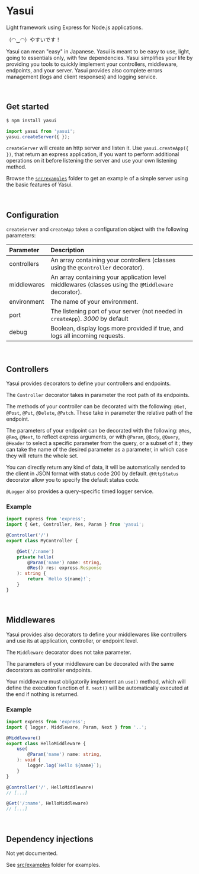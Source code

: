 # Yasui
Light framework using Express for Node.js applications.

（◠‿◠）やすいです！

Yasui can mean "easy" in Japanese. Yasui is meant to be easy to use, light, going to essentials only, with few dependencies.
Yasui simplifies your life by providing you tools to quickly implement your controllers, middleware, endpoints, and your server.
Yasui provides also complete errors management (logs and client responses) and logging service.

&nbsp;
## Get started
```sh
$ npm install yasui
```

```ts
import yasui from 'yasui';
yasui.createServer({ });
```

`createServer` will create an http server and listen it.
Use `yasui.createApp({ })`, that return an express application, if you want to perform additional operations on it before listening the server and use your own listening method.

Browse the [`src/examples`](https://github.com/sendups/yasui/tree/master/src/examples) folder to get an example of a simple server using the basic features of Yasui.

&nbsp;
## Configuration
`createServer` and `createApp` takes a configuration object with the following parameters:

| Parameter | Description |
| :-------- | :-----------|
| controllers | An array containing your controllers (classes using the `@Controller` decorator). |
| middlewares | An array containing your application level middlewares (classes using the `@Middleware` decorator). |
| environment | The name of your environment. |
| port | The listening port of your server (not needed in `createApp`). *3000* by default |
| debug | Boolean, display logs more provided if true, and logs all incoming requests. |

&nbsp;
## Controllers
Yasui provides decorators to define your controllers and endpoints.

The `Controller` decorator takes in parameter the root path of its endpoints.

The methods of your controller can be decorated with the following: `@Get`, `@Post`, `@Put`, `@Delete`, `@Patch`. These take in parameter the relative path of the endpoint.

The parameters of your endpoint can be decorated with the following: `@Res`, `@Req`, `@Next`, to reflect express arguments, or with `@Param`, `@Body`, `@Query`, `@Header` to select a specific parameter from the query, or a subset of it ; they can take the name of the desired parameter as a parameter, in which case they will return the whole set.

You can directly return any kind of data, it will be automatically sended to the client in JSON format with status code 200 by default. `@HttpStatus` decorator allow you to specify the default status code.

`@Logger` also provides a query-specific timed logger service.

### Example
```ts
import express from 'express';
import { Get, Controller, Res, Param } from 'yasui';

@Controller('/')
export class MyController {

    @Get('/:name')
    private hello(
        @Param('name') name: string,
        @Res() res: express.Response
    ): string {
        return `Hello ${name}!`;
    }
}
```

&nbsp;
## Middlewares
Yasui provides also decorators to define your middlewares like controllers and use its at application, controller, or endpoint level.

The `Middleware` decorator does not take parameter.

The parameters of your middleware can be decorated with the same decorators as controller endpoints.

Your middleware must obligatorily implement an `use()` method, which will define the execution function of it. `next()` will be automatically executed at the end if nothing is returned.

### Example
```ts
import express from 'express';
import { logger, Middleware, Param, Next } from '..';

@Middleware()
export class HelloMiddleware {
    use(
        @Param('name') name: string,
    ): void {
        logger.log(`Hello ${name}`);
    }
}
```

```ts
@Controller('/', HelloMiddleware)
// [...]
```

```ts
@Get('/:name', HelloMiddleware)
// [...]
```

&nbsp;
## Dependency injections

Not yet documented.

See [src/examples](src/examples) folder for examples.
